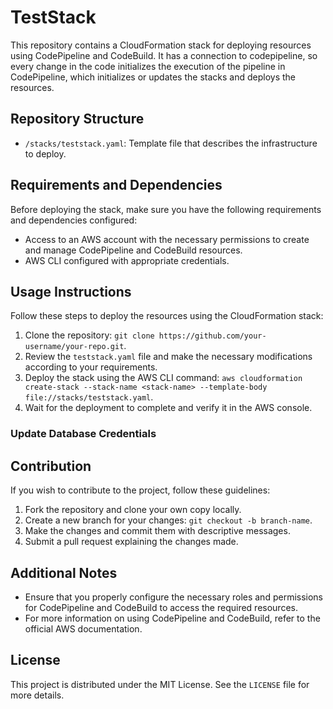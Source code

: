 # TestStack

This repository contains a CloudFormation stack for deploying resources using CodePipeline and CodeBuild. It has a connection to codepipeline, so every change in the code initializes the execution of the pipeline in CodePipeline, which initializes or updates the stacks and deploys the resources.

## Repository Structure

- `/stacks/teststack.yaml`: Template file that describes the infrastructure to deploy.


## Requirements and Dependencies

Before deploying the stack, make sure you have the following requirements and dependencies configured:

- Access to an AWS account with the necessary permissions to create and manage CodePipeline and CodeBuild resources.
- AWS CLI configured with appropriate credentials.

## Usage Instructions

Follow these steps to deploy the resources using the CloudFormation stack:

1. Clone the repository: `git clone https://github.com/your-username/your-repo.git`.
2. Review the `teststack.yaml` file and make the necessary modifications according to your requirements.
3. Deploy the stack using the AWS CLI command: `aws cloudformation create-stack --stack-name <stack-name> --template-body file://stacks/teststack.yaml`.
4. Wait for the deployment to complete and verify it in the AWS console.

### Update Database Credentials

## Contribution

If you wish to contribute to the project, follow these guidelines:

1. Fork the repository and clone your own copy locally.
2. Create a new branch for your changes: `git checkout -b branch-name`.
3. Make the changes and commit them with descriptive messages.
4. Submit a pull request explaining the changes made.

## Additional Notes

- Ensure that you properly configure the necessary roles and permissions for CodePipeline and CodeBuild to access the required resources.
- For more information on using CodePipeline and CodeBuild, refer to the official AWS documentation.

## License

This project is distributed under the MIT License. See the `LICENSE` file for more details.
